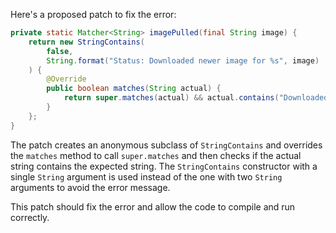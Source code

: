 Here's a proposed patch to fix the error:
```java
private static Matcher<String> imagePulled(final String image) {
    return new StringContains(
        false,
        String.format("Status: Downloaded newer image for %s", image)
    ) {
        @Override
        public boolean matches(String actual) {
            return super.matches(actual) && actual.contains("Downloaded newer image for " + image);
        }
    };
}
```
The patch creates an anonymous subclass of `StringContains` and overrides the `matches` method to call `super.matches` and then checks if the actual string contains the expected string. The `StringContains` constructor with a single `String` argument is used instead of the one with two `String` arguments to avoid the error message.

This patch should fix the error and allow the code to compile and run correctly.